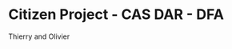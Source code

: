 # Citizen Project - CAS DAR - DFA

[repo]: https://github.com/ThierryS72/citizen

Thierry and Olivier
